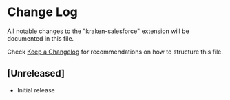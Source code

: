 # Change Log

All notable changes to the "kraken-salesforce" extension will be documented in this file.

Check [Keep a Changelog](http://keepachangelog.com/) for recommendations on how to structure this file.

## [Unreleased]

- Initial release